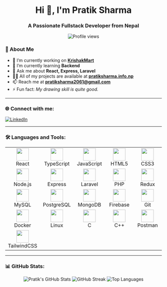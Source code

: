 <h1 align="center">Hi 👋, I'm Pratik Sharma</h1>
<h3 align="center">A Passionate Fullstack Developer from Nepal</h3>

<p align="center">
  <img src="https://komarev.com/ghpvc/?username=pratik2061&label=Profile%20views&color=0e75b6&style=flat" alt="Profile views" />
</p>

### 🚀 About Me

- 🔭 I’m currently working on [**KrishakMart**](https://github.com/pratik2061/KrishakMart)
- 🌱 I’m currently learning **Backend**
- 💬 Ask me about **React, Express, Laravel**
- 👨‍💻 All of my projects are available at [**pratiksharma.info.np**](https://www.pratiksharma.info.np)
- 📫 Reach me at **pratiksharma2061@gmail.com**
- ⚡ Fun fact: *My drawing skill is quite good.*

---

### 🌐 Connect with me:

<p align="left">
  <a href="https://www.linkedin.com/in/pratik-sharma-937909290/" target="_blank">
    <img src="https://img.shields.io/badge/LinkedIn-blue?style=for-the-badge&logo=linkedin" alt="LinkedIn"/>
  </a>
</p>

---

### 🛠️ Languages and Tools:
<table align="center">
  <tr>
    <td align="center" width="100">
      <img src="https://cdn.jsdelivr.net/gh/devicons/devicon/icons/react/react-original.svg" width="40" /><br/>React
    </td>
    <td align="center" width="100">
      <img src="https://cdn.jsdelivr.net/gh/devicons/devicon/icons/typescript/typescript-original.svg" width="40" /><br/>TypeScript
    </td>
    <td align="center" width="100">
      <img src="https://cdn.jsdelivr.net/gh/devicons/devicon/icons/javascript/javascript-original.svg" width="40" /><br/>JavaScript
    </td>
    <td align="center" width="100">
      <img src="https://cdn.jsdelivr.net/gh/devicons/devicon/icons/html5/html5-original.svg" width="40" /><br/>HTML5
    </td>
    <td align="center" width="100">
      <img src="https://cdn.jsdelivr.net/gh/devicons/devicon/icons/css3/css3-original.svg" width="40" /><br/>CSS3
    </td>
  </tr>
  <tr>
    <td align="center">
      <img src="https://cdn.jsdelivr.net/gh/devicons/devicon/icons/nodejs/nodejs-original.svg" width="40" /><br/>Node.js
    </td>
    <td align="center">
      <img src="https://cdn.jsdelivr.net/gh/devicons/devicon/icons/express/express-original-wordmark.svg" width="40" /><br/>Express
    </td>
    <td align="center">
      <img src="https://cdn.jsdelivr.net/gh/devicons/devicon/icons/laravel/laravel-plain-wordmark.svg" width="40" /><br/>Laravel
    </td>
    <td align="center">
      <img src="https://cdn.jsdelivr.net/gh/devicons/devicon/icons/php/php-original.svg" width="40" /><br/>PHP
    </td>
    <td align="center">
      <img src="https://cdn.jsdelivr.net/gh/devicons/devicon/icons/redux/redux-original.svg" width="40" /><br/>Redux
    </td>
  </tr>
  <tr>
    <td align="center">
      <img src="https://cdn.jsdelivr.net/gh/devicons/devicon/icons/mysql/mysql-original-wordmark.svg" width="40" /><br/>MySQL
    </td>
    <td align="center">
      <img src="https://cdn.jsdelivr.net/gh/devicons/devicon/icons/postgresql/postgresql-original-wordmark.svg" width="40" /><br/>PostgreSQL
    </td>
    <td align="center">
      <img src="https://cdn.jsdelivr.net/gh/devicons/devicon/icons/mongodb/mongodb-original-wordmark.svg" width="40" /><br/>MongoDB
    </td>
    <td align="center">
      <img src="https://www.vectorlogo.zone/logos/firebase/firebase-icon.svg" width="40" /><br/>Firebase
    </td>
    <td align="center">
      <img src="https://cdn.jsdelivr.net/gh/devicons/devicon/icons/git/git-original.svg" width="40" /><br/>Git
    </td>
  </tr>
  <tr>
    <td align="center">
      <img src="https://cdn.jsdelivr.net/gh/devicons/devicon/icons/docker/docker-original-wordmark.svg" width="40" /><br/>Docker
    </td>
    <td align="center">
      <img src="https://cdn.jsdelivr.net/gh/devicons/devicon/icons/linux/linux-original.svg" width="40" /><br/>Linux
    </td>
    <td align="center">
      <img src="https://cdn.jsdelivr.net/gh/devicons/devicon/icons/c/c-original.svg" width="40" /><br/>C
    </td>
    <td align="center">
      <img src="https://cdn.jsdelivr.net/gh/devicons/devicon/icons/cplusplus/cplusplus-original.svg" width="40" /><br/>C++
    </td>
    <td align="center">
      <img src="https://www.vectorlogo.zone/logos/getpostman/getpostman-icon.svg" width="40" /><br/>Postman
    </td>
  </tr>
  <tr>
    <td align="center">
      <img src="https://www.vectorlogo.zone/logos/tailwindcss/tailwindcss-icon.svg" width="40" /><br/>TailwindCSS
    </td>
    <td colspan="4"></td>
  </tr>
</table>


---

### 📊 GitHub Stats:

<div align="center">
  <img src="https://github-readme-stats.vercel.app/api?username=pratik2061&show_icons=true&theme=tokyonight&hide_border=true" alt="Pratik's GitHub Stats"/>
  <img src="https://github-readme-streak-stats.herokuapp.com/?user=pratik2061&theme=tokyonight&hide_border=true" alt="GitHub Streak"/>
  <img src="https://github-readme-stats.vercel.app/api/top-langs/?username=pratik2061&layout=compact&theme=tokyonight&hide_border=true" alt="Top Languages"/>
</div>
